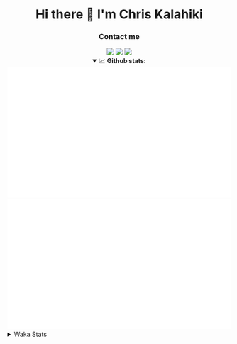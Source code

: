 <div align="center">
 <h1>Hi there 👋 I'm Chris Kalahiki</h1>
 <h3>Contact me</h3>
 <a href="mailto:chris.kalahiki@gmail.com"><img src="https://img.shields.io/badge/gmail-%23D14836.svg?&style=for-the-badge&logo=gmail&logoColor=white"/></a>
 <a href="https://twitter.com/ChrisKalahiki"><img src="https://img.shields.io/badge/twitter-%231DA1F2.svg?&style=for-the-badge&logo=twitter&logoColor=white"/></a>
 <a href="https://www.linkedin.com/in/ChrisKalahiki"><img src="https://img.shields.io/badge/linkedin-%230077B5.svg?&style=for-the-badge&logo=linkedin&logoColor=white"/></a>
<details open>
  <summary>📈 <b>Github stats:</b></summary>
  <img src="https://github.com/ChrisKalahiki/github-stats/blob/master/generated/overview.svg"/>
  <img src="https://github.com/ChrisKalahiki/github-stats/blob/master/generated/languages.svg"/>
</details>
</div>

<details>
  <summary>Waka Stats</summary>
<!--START_SECTION:waka-->
**🐱 My GitHub Data** 

> 🏆 193 Contributions in the Year 2022
 > 
> 📦 6.1 MB Used in GitHub's Storage 
 > 
> 💼 Opted to Hire
 > 
> 📜 31 Public Repositories 
 > 
> 🔑 23 Private Repositories  
 > 
**I'm an Early 🐤** 

```text
🌞 Morning    82 commits     ███░░░░░░░░░░░░░░░░░░░░░░   14.64% 
🌆 Daytime    201 commits    █████████░░░░░░░░░░░░░░░░   35.89% 
🌃 Evening    207 commits    █████████░░░░░░░░░░░░░░░░   36.96% 
🌙 Night      70 commits     ███░░░░░░░░░░░░░░░░░░░░░░   12.5%

```
📅 **I'm Most Productive on Wednesday** 

```text
Monday       81 commits     ███░░░░░░░░░░░░░░░░░░░░░░   14.46% 
Tuesday      63 commits     ██░░░░░░░░░░░░░░░░░░░░░░░   11.25% 
Wednesday    115 commits    █████░░░░░░░░░░░░░░░░░░░░   20.54% 
Thursday     87 commits     ████░░░░░░░░░░░░░░░░░░░░░   15.54% 
Friday       75 commits     ███░░░░░░░░░░░░░░░░░░░░░░   13.39% 
Saturday     26 commits     █░░░░░░░░░░░░░░░░░░░░░░░░   4.64% 
Sunday       113 commits    █████░░░░░░░░░░░░░░░░░░░░   20.18%

```


📊 **This Week I Spent My Time On** 

```text
⌚︎ Time Zone: America/New_York

💬 Programming Languages: 
Python                   1 hr 50 mins        ████████████████████████░   96.45% 
Markdown                 3 mins              ░░░░░░░░░░░░░░░░░░░░░░░░░   3.07% 
Text                     0 secs              ░░░░░░░░░░░░░░░░░░░░░░░░░   0.22% 
Docker                   0 secs              ░░░░░░░░░░░░░░░░░░░░░░░░░   0.18% 
Makefile                 0 secs              ░░░░░░░░░░░░░░░░░░░░░░░░░   0.08%

🔥 Editors: 
VS Code                  1 hr 54 mins        █████████████████████████   100.0%

🐱‍💻 Projects: 
cpsc8430                 1 hr 53 mins        ████████████████████████░   99.46% 
clemson-breast-cancer    0 secs              ░░░░░░░░░░░░░░░░░░░░░░░░░   0.54%

💻 Operating System: 
Windows                  1 hr 54 mins        █████████████████████████   100.0%

```

**I Mostly Code in Python** 

```text
Python                   14 repos            ██████░░░░░░░░░░░░░░░░░░░   27.45% 
Jupyter Notebook         12 repos            ██████░░░░░░░░░░░░░░░░░░░   23.53% 
C#                       10 repos            █████░░░░░░░░░░░░░░░░░░░░   19.61% 
JavaScript               4 repos             ██░░░░░░░░░░░░░░░░░░░░░░░   7.84% 
HTML                     2 repos             █░░░░░░░░░░░░░░░░░░░░░░░░   3.92%

```


**Timeline**

![Chart not found](https://raw.githubusercontent.com/ChrisKalahiki/ChrisKalahiki/main/charts/bar_graph.png) 


 Last Updated on 25/02/2022 18:45:41 UTC
<!--END_SECTION:waka-->
</details>

